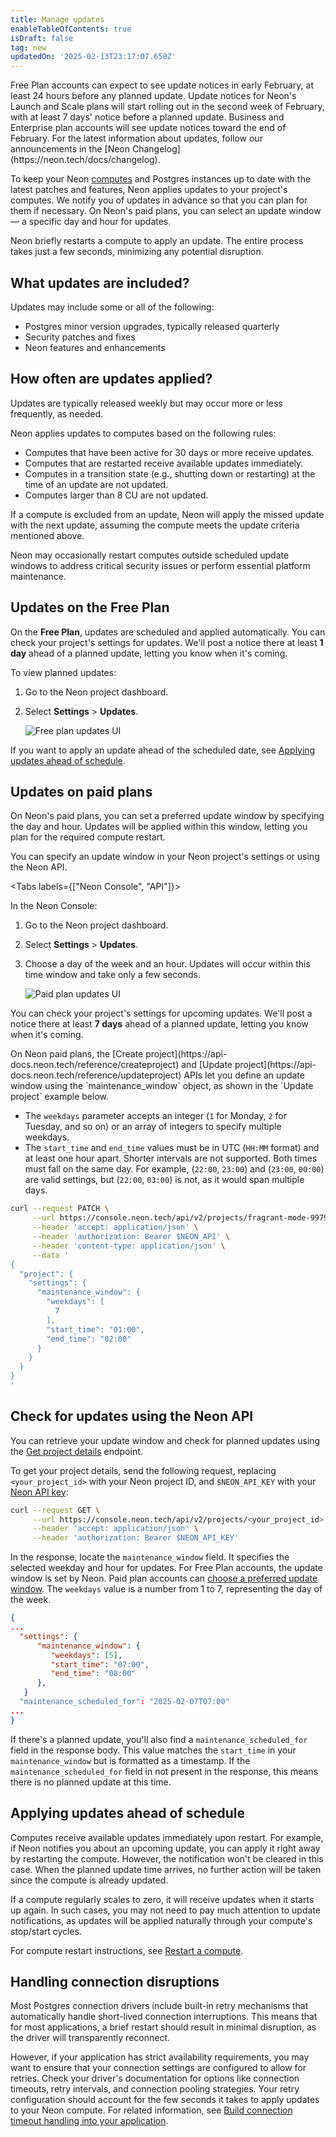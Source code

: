 ```yaml
---
title: Manage updates
enableTableOfContents: true
isDraft: false
tag: new
updatedOn: '2025-02-13T23:17:07.658Z'
---
```


<Admonition type="note" title="updates coming soon">
Free Plan accounts can expect to see update notices in early February, at least 24 hours before any planned update. Update notices for Neon's Launch and Scale plans will start rolling out in the second week of February, with at least 7 days' notice before a planned update. Business and Enterprise plan accounts will see update notices toward the end of February. For the latest information about updates, follow our announcements in the [Neon Changelog](https://neon.tech/docs/changelog).
</Admonition>

To keep your Neon [computes](/docs/reference/glossary#compute) and Postgres instances up to date with the latest patches and features, Neon applies updates to your project's computes. We notify you of updates in advance so that you can plan for them if necessary. On Neon's paid plans, you can select an update window — a specific day and hour for updates.

Neon briefly restarts a compute to apply an update. The entire process takes just a few seconds, minimizing any potential disruption.

## What updates are included?

Updates may include some or all of the following:

- Postgres minor version upgrades, typically released quarterly
- Security patches and fixes
- Neon features and enhancements

## How often are updates applied?

Updates are typically released weekly but may occur more or less frequently, as needed.

Neon applies updates to computes based on the following rules:

- Computes that have been active for 30 days or more receive updates.
- Computes that are restarted receive available updates immediately.
- Computes in a transition state (e.g., shutting down or restarting) at the time of an update are not updated.
- Computes larger than 8 CU are not updated.

If a compute is excluded from an update, Neon will apply the missed update with the next update, assuming the compute meets the update criteria mentioned above.

<Admonition type="important" title="updates outside of scheduled windows">
Neon may occasionally restart computes outside scheduled update windows to address critical security issues or perform essential platform maintenance.
</Admonition>

## Updates on the Free Plan

On the **Free Plan**, updates are scheduled and applied automatically. You can check your project's settings for updates. We'll post a notice there at least **1 day** ahead of a planned update, letting you know when it's coming.

To view planned updates:

1. Go to the Neon project dashboard.
2. Select **Settings** > **Updates**.

   ![Free plan updates UI](/docs/manage/free_plan_updates.png)

If you want to apply an update ahead of the scheduled date, see [Applying updates ahead of schedule](#applying-updates-ahead-of-schedule).

## Updates on paid plans

On Neon's paid plans, you can set a preferred update window by specifying the day and hour. Updates will be applied within this window, letting you plan for the required compute restart.

You can specify an update window in your Neon project's settings or using the Neon API.

<Tabs labels={["Neon Console", "API"]}>

<TabItem>
In the Neon Console:

1. Go to the Neon project dashboard.
2. Select **Settings** > **Updates**.
3. Choose a day of the week and an hour. Updates will occur within this time window and take only a few seconds.

   ![Paid plan updates UI](/docs/manage/paid_plan_updates.png)

You can check your project's settings for upcoming updates. We'll post a notice there at least **7 days** ahead of a planned update, letting you know when it's coming.

</TabItem>

<TabItem>
On Neon paid plans, the [Create project](https://api-docs.neon.tech/reference/createproject) and [Update project](https://api-docs.neon.tech/reference/updateproject) APIs let you define an update window using the `maintenance_window` object, as shown in the `Update project` example below.

- The `weekdays` parameter accepts an integer (`1` for Monday, `2` for Tuesday, and so on) or an array of integers to specify multiple weekdays.
- The `start_time` and `end_time` values must be in UTC (`HH:MM` format) and at least one hour apart. Shorter intervals are not supported. Both times must fall on the same day. For example, (`22:00`, `23:00`) and (`23:00`, `00:00`) are valid settings, but (`22:00`, `03:00`) is not, as it would span multiple days.

```bash
curl --request PATCH \
     --url https://console.neon.tech/api/v2/projects/fragrant-mode-99795914 \
     --header 'accept: application/json' \
     --header 'authorization: Bearer $NEON_API' \
     --header 'content-type: application/json' \
     --data '
{
  "project": {
    "settings": {
      "maintenance_window": {
        "weekdays": [
          7
        ],
        "start_time": "01:00",
        "end_time": "02:00"
      }
    }
  }
}
'
```

</TabItem>

</Tabs>

## Check for updates using the Neon API

You can retrieve your update window and check for planned updates using the [Get project details](https://api-docs.neon.tech/reference/getproject) endpoint.

To get your project details, send the following request, replacing `<your_project_id>` with your Neon project ID, and `$NEON_API_KEY` with your [Neon API key](/docs/manage/api-keys):

```bash
curl --request GET \
     --url https://console.neon.tech/api/v2/projects/<your_project_id> \
     --header 'accept: application/json' \
     --header 'authorization: Bearer $NEON_API_KEY'
```

In the response, locate the `maintenance_window` field. It specifies the selected weekday and hour for updates. For Free Plan accounts, the update window is set by Neon. Paid plan accounts can [choose a preferred update window](#updates-on-paid-plans). The `weekdays` value is a number from 1 to 7, representing the day of the week.

```json
{
...
  "settings": {
      "maintenance_window": {
         "weekdays": [5],
         "start_time": "07:00",
         "end_time": "08:00"
      },
   }
  "maintenance_scheduled_for": "2025-02-07T07:00"
...
}
```

If there's a planned update, you'll also find a `maintenance_scheduled_for` field in the response body. This value matches the `start_time` in your `maintenance_window` but is formatted as a timestamp. If the `maintenance_scheduled_for` field in not present in the response, this means there is no planned update at this time.

## Applying updates ahead of schedule

Computes receive available updates immediately upon restart. For example, if Neon notifies you about an upcoming update, you can apply it right away by restarting the compute. However, the notification won't be cleared in this case. When the planned update time arrives, no further action will be taken since the compute is already updated.

If a compute regularly scales to zero, it will receive updates when it starts up again. In such cases, you may not need to pay much attention to update notifications, as updates will be applied naturally through your compute's stop/start cycles.

For compute restart instructions, see [Restart a compute](/docs/manage/endpoints#restart-a-compute).

## Handling connection disruptions

Most Postgres connection drivers include built-in retry mechanisms that automatically handle short-lived connection interruptions. This means that for most applications, a brief restart should result in minimal disruption, as the driver will transparently reconnect.

However, if your application has strict availability requirements, you may want to ensure that your connection settings are configured to allow for retries. Check your driver's documentation for options like connection timeouts, retry intervals, and connection pooling strategies. Your retry configuration should account for the few seconds it takes to apply updates to your Neon compute. For related information, see [Build connection timeout handling into your application](/docs/connect/connection-latency#build-connection-timeout-handling-into-your-application).

<NeedHelp/>
